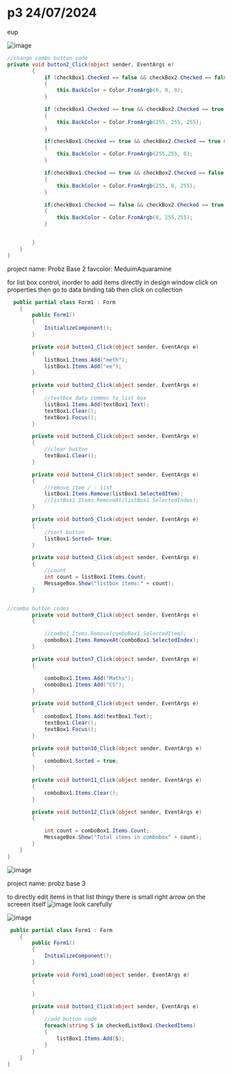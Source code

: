 # p3 24/07/2024
eup

![image](.attachments/60cdeca4d6a220d4104312e3eb419add582b74ad.png) 
```csharp
//change combo button code 
private void button2_Click(object sender, EventArgs e)
        {
            if (checkBox1.Checked == false && checkBox2.Checked == false && checkBox3.Checked == false)
            {
                this.BackColor = Color.FromArgb(0, 0, 0);
            }

            if (checkBox1.Checked == true && checkBox2.Checked == true && checkBox3.Checked == true)
            {
                this.BackColor = Color.FromArgb(255, 255, 255);
            }

            if(checkBox1.Checked == true && checkBox2.Checked == true && checkBox3.Checked == false)
            {
                this.BackColor = Color.FromArgb(255,255, 0);
            }

            if(checkBox1.Checked == true && checkBox2.Checked == false && checkBox3.Checked == true)
            {
                this.BackColor = Color.FromArgb(255, 0, 255);
            }

            if(checkBox1.Checked == false && checkBox2.Checked == true && checkBox3.Checked == true)
            {
                this.BackColor = Color.FromArgb(0, 255,255);
            }


        }
    }
}

```

project name: Probz Base 2
favcolor: MeduimAquaramine


for list box control, inorder to add items directly in design window
click on properties then go to data binding tab then click on collection
```csharp
  public partial class Form1 : Form
    {
        public Form1()
        {
            InitializeComponent();
        }

        private void button1_Click(object sender, EventArgs e)
        {
            listBox1.Items.Add("meth");
            listBox1.Items.Add("ee");
        }

        private void button2_Click(object sender, EventArgs e)
        {
            //textbox data commes to list box
            listBox1.Items.Add(textBox1.Text);
            textBox1.Clear();
            textBox1.Focus();
        }

        private void button6_Click(object sender, EventArgs e)
        {
            //clear button
            textBox1.Clear();
        }

        private void button4_Click(object sender, EventArgs e)
        {
            //remove item / - list
            listBox1.Items.Remove(listBox1.SelectedItem);
            //listBox1.Items.RemoveAt(listBox1.SelectedIndex);
        }

        private void button5_Click(object sender, EventArgs e)
        {
            //sort button
            listBox1.Sorted= true;
        }

        private void button3_Click(object sender, EventArgs e)
        {
            //count
            int count = listBox1.Items.Count;
            MessageBox.Show("listbox items:" + count);
        }


```


```csharp

//combo button codes
        private void button9_Click(object sender, EventArgs e)
        {

            //combo1.Items.Remove(comboBox1.SelectedItem);
            comboBox1.Items.RemoveAt(comboBox1.SelectedIndex);
        }

        private void button7_Click(object sender, EventArgs e)
        {

            comboBox1.Items.Add("Maths");
            comboBox1.Items.Add("CS");
        }

        private void button8_Click(object sender, EventArgs e)
        {
            comboBox1.Items.Add(textBox1.Text);
            textBox1.Clear();
            textBox1.Focus();
        }

        private void button10_Click(object sender, EventArgs e)
        {
            comboBox1.Sorted = true;
        }

        private void button11_Click(object sender, EventArgs e)
        {
            comboBox1.Items.Clear();
        }

        private void button12_Click(object sender, EventArgs e)
        {

            int count = comboBox1.Items.Count;
            MessageBox.Show("Total items in combobox" + count);
        }
    }
}


```
![image](.attachments/4d5d9039695467a4236dfd9fea9e2291ee038608.png) 

project name: probz base 3


to directly edit items in that list thingy there is small right arrow on the screeen itself
![image](.attachments/7d01a1732073bee8a609ab9b380198e9f5387bb3.png) 
look carefully

![image](.attachments/da33e374a8fd553413251392cc0c5aa152e87b1a.png) 
```csharp
 public partial class Form1 : Form
    {
        public Form1()
        {
            InitializeComponent();
        }

        private void Form1_Load(object sender, EventArgs e)
        {

        }

        private void button1_Click(object sender, EventArgs e)
        {
            //add button code
            foreach(string S in checkedListBox1.CheckedItems)
            {
                listBox1.Items.Add(S);
            }
        }
    }
}

```